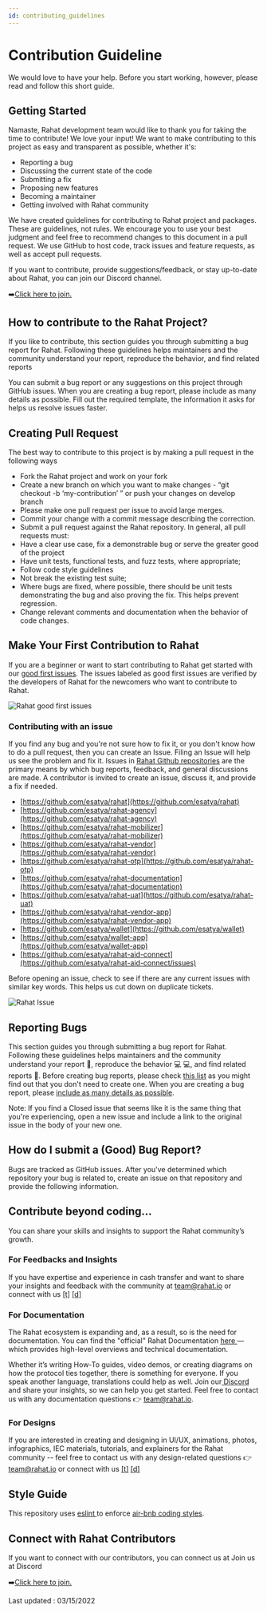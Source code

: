 ```yaml
---
id: contributing_guidelines
---
```


# Contribution Guideline 

We would love to have your help. Before you start working, however, please read and follow this short guide.


## Getting Started 

Namaste, Rahat development team would like to thank you for taking the time to contribute! We love your input! We want to make contributing to this project as easy and transparent as possible, whether it's:



* Reporting a bug
* Discussing the current state of the code
* Submitting a fix
* Proposing new features
* Becoming a maintainer
* Getting involved with Rahat community

We have created guidelines for contributing to Rahat project and packages. These are guidelines, not rules. We encourage you to use your best judgment and feel free to recommend changes to this document in a pull request. We use GitHub to host code, track issues and feature requests, as well as accept pull requests.

If you want to contribute, provide suggestions/feedback, or stay up-to-date about Rahat, you can join our Discord channel.

➡️[Click here to join.](https://discord.gg/zDwzuCAhmu)


## How to contribute to the Rahat Project?

If you like to contribute, this section guides you through submitting a bug report for Rahat. Following these guidelines helps maintainers and the community understand your report, reproduce the behavior, and find related reports

You can submit a bug report or any suggestions on this project through GitHub issues. When you are creating a bug report, please include as many details as possible. Fill out the required template, the information it asks for helps us resolve issues faster. 


## Creating Pull Request

The best way to contribute to this project is by making a pull request in the following ways


* Fork the Rahat project and work on your fork
* Create a new branch on which you want to make changes - “git checkout -b ‘my-contribution’ ” or push your changes on develop branch
* Please make one pull request per issue to avoid large merges.
* Commit your change with a commit message describing the correction.
* Submit a pull request against the Rahat repository. In general, all pull requests must:
* Have a clear use case, fix a demonstrable bug or serve the greater good of the project
* Have unit tests, functional tests, and fuzz tests, where appropriate;
* Follow code style guidelines
* Not break the existing test suite;
* Where bugs are fixed, where possible, there should be unit tests demonstrating the bug and also proving the fix. This helps prevent regression.
* Change relevant comments and documentation when the behavior of code changes.


## Make Your First Contribution to Rahat

If you are a beginner or want to start contributing to Rahat get started with our [good first issues](https://github.com/orgs/esatya/projects/2?card_filter_query=label%3A%22good+first+issue%22). The issues labeled as good first issues are verified by the developers of Rahat for the newcomers who want to contribute to Rahat. 

![Rahat good first issues](https://assets.rumsan.com/esatya/good-first-issues.png)


### Contributing with an issue[​](https://docs.rahat.io/docs/next/Contribution-Guidelines#contributing-with-an-issue)

If you find any bug and you're not sure how to fix it, or you don't know how to do a pull request, then you can create an Issue. Filing an Issue will help us see the problem and fix it. Issues in [Rahat Github repositories](https://github.com/orgs/esatya) are the primary means by which bug reports, feedback, and general discussions are made. A contributor is invited to create an issue, discuss it, and provide a fix if needed.



* [https://github.com/esatya/rahat](https://github.com/esatya/rahat)
* [https://github.com/esatya/rahat-agency](https://github.com/esatya/rahat-agency)
* [https://github.com/esatya/rahat-mobilizer](https://github.com/esatya/rahat-mobilizer)
* [https://github.com/esatya/rahat-vendor](https://github.com/esatya/rahat-vendor)
* [https://github.com/esatya/rahat-otp](https://github.com/esatya/rahat-otp)
* [https://github.com/esatya/rahat-documentation](https://github.com/esatya/rahat-documentation)
* [https://github.com/esatya/rahat-uat](https://github.com/esatya/rahat-uat)
* [https://github.com/esatya/rahat-vendor-app](https://github.com/esatya/rahat-vendor-app)
* [https://github.com/esatya/wallet](https://github.com/esatya/wallet)
* [https://github.com/esatya/wallet-app](https://github.com/esatya/wallet-app)
* [https://github.com/esatya/rahat-aid-connect](https://github.com/esatya/rahat-aid-connect/issues)

Before opening an issue, check to see if there are any current issues with similar key words. This helps us cut down on duplicate tickets.

![Rahat Issue](https://assets.rumsan.com/esatya/issue-board.png)

## Reporting Bugs[​](https://docs.rahat.io/docs/next/Contribution-Guidelines#reporting-bugs)

This section guides you through submitting a bug report for Rahat. Following these guidelines helps maintainers and the community understand your report 📝, reproduce the behavior 💻 💻, and find related reports 🔎. Before creating bug reports, please check [this list](https://github.com/orgs/esatya/projects/2) as you might find out that you don't need to create one. When you are creating a bug report, please [include as many details as possible](https://github.com/atom/atom/blob/master/CONTRIBUTING.md#how-do-i-submit-a-good-bug-report). 

Note: If you find a Closed issue that seems like it is the same thing that you're experiencing, open a new issue and include a link to the original issue in the body of your new one.


## How do I submit a (Good) Bug Report?[​](https://docs.rahat.io/docs/next/Contribution-Guidelines#how-do-i-submit-a-good-bug-report)

Bugs are tracked as GitHub issues. After you've determined which repository your bug is related to, create an issue on that repository and provide the following information.


## Contribute beyond coding...[​](https://docs.rahat.io/docs/next/Contribution-Guidelines#contribute-beyond-coding)

You can share your skills and insights to support the Rahat community’s growth.


### For Feedbacks and Insights[​](https://docs.rahat.io/docs/next/Contribution-Guidelines#for-feedbacks-and-insights)

If you have expertise and experience in cash transfer and want to share your insights and feedback with the community at team@rahat.io or connect with us [[t]](https://twitter.com/rahataid) [[d]](https://discord.gg/p2kxaP2m8t)


### For Documentation[​](https://docs.rahat.io/docs/next/Contribution-Guidelines#for-documentation)

The Rahat ecosystem is expanding and, as a result, so is the need for documentation. You can find the "official" Rahat Documentation [here ](https://docs.rahat.io/)— which provides high-level overviews and technical documentation.

Whether it’s writing How-To guides, video demos, or creating diagrams on how the protocol ties together, there is something for everyone. If you speak another language, translations could help as well. Join our[ Discord](https://discord.gg/zDwzuCAhmu) and share your insights, so we can help you get started. Feel free to contact us with any documentation questions 👉 team@rahat.io.


### **For Designs[​](https://docs.rahat.io/docs/next/Contribution-Guidelines#for-designs)**

If you are interested in creating and designing in UI/UX, animations, photos, infographics, IEC materials, tutorials, and explainers for the Rahat community -- feel free to contact us with any design-related questions 👉 team@rahat.io or connect with us [[t]](https://twitter.com/rahataid) [[d]](https://discord.gg/p2kxaP2m8t)


## Style Guide

This repository uses [eslint ](https://github.com/eslint/eslint)to enforce [air-bnb coding styles](https://github.com/airbnb/javascript).


## Connect with Rahat Contributors[​](https://docs.rahat.io/docs/next/Contribution-Guidelines#connect-with-rahat-contributors)

If you want to connect with our contributors, you can connect us at Join us at Discord

➡️[Click here to join.](https://discord.gg/zDwzuCAhmu)

Last updated : 03/15/2022